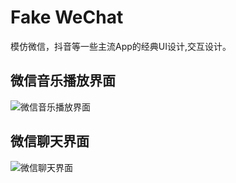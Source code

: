 # Fake WeChat

 模仿微信，抖音等一些主流App的经典UI设计,交互设计。

## 微信音乐播放界面

![微信音乐播放界面](https://github.com/liaobushi520/fake_wechat/blob/master/gif/music_player.gif)

## 微信聊天界面

![微信聊天界面](https://github.com/liaobushi520/fake_wechat/blob/master/gif/chat_detail.gif)
